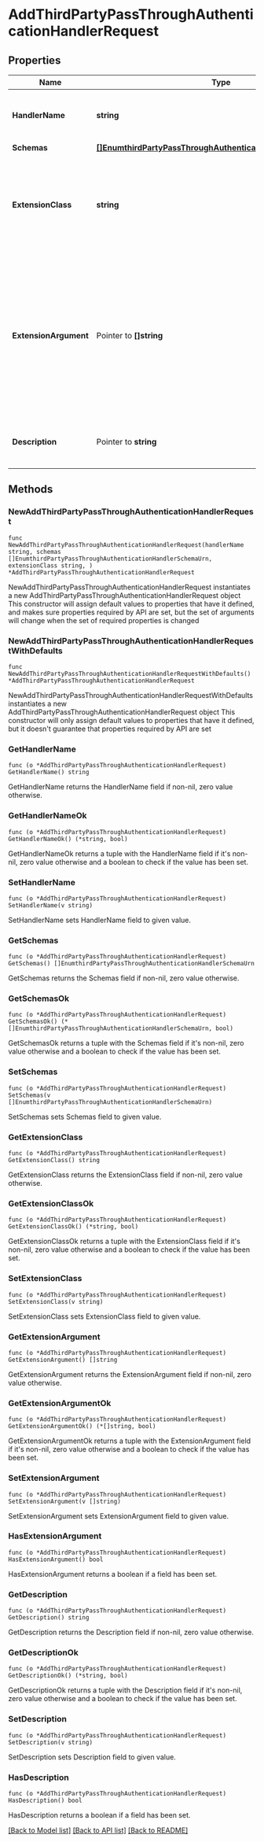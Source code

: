 # AddThirdPartyPassThroughAuthenticationHandlerRequest

## Properties

Name | Type | Description | Notes
------------ | ------------- | ------------- | -------------
**HandlerName** | **string** | Name of the new Pass Through Authentication Handler | 
**Schemas** | [**[]EnumthirdPartyPassThroughAuthenticationHandlerSchemaUrn**](EnumthirdPartyPassThroughAuthenticationHandlerSchemaUrn.md) |  | 
**ExtensionClass** | **string** | The fully-qualified name of the Java class providing the logic for the Third Party Pass Through Authentication Handler. | 
**ExtensionArgument** | Pointer to **[]string** | The set of arguments used to customize the behavior for the Third Party Pass Through Authentication Handler. Each configuration property should be given in the form &#39;name&#x3D;value&#39;. | [optional] 
**Description** | Pointer to **string** | A description for this Pass Through Authentication Handler | [optional] 

## Methods

### NewAddThirdPartyPassThroughAuthenticationHandlerRequest

`func NewAddThirdPartyPassThroughAuthenticationHandlerRequest(handlerName string, schemas []EnumthirdPartyPassThroughAuthenticationHandlerSchemaUrn, extensionClass string, ) *AddThirdPartyPassThroughAuthenticationHandlerRequest`

NewAddThirdPartyPassThroughAuthenticationHandlerRequest instantiates a new AddThirdPartyPassThroughAuthenticationHandlerRequest object
This constructor will assign default values to properties that have it defined,
and makes sure properties required by API are set, but the set of arguments
will change when the set of required properties is changed

### NewAddThirdPartyPassThroughAuthenticationHandlerRequestWithDefaults

`func NewAddThirdPartyPassThroughAuthenticationHandlerRequestWithDefaults() *AddThirdPartyPassThroughAuthenticationHandlerRequest`

NewAddThirdPartyPassThroughAuthenticationHandlerRequestWithDefaults instantiates a new AddThirdPartyPassThroughAuthenticationHandlerRequest object
This constructor will only assign default values to properties that have it defined,
but it doesn't guarantee that properties required by API are set

### GetHandlerName

`func (o *AddThirdPartyPassThroughAuthenticationHandlerRequest) GetHandlerName() string`

GetHandlerName returns the HandlerName field if non-nil, zero value otherwise.

### GetHandlerNameOk

`func (o *AddThirdPartyPassThroughAuthenticationHandlerRequest) GetHandlerNameOk() (*string, bool)`

GetHandlerNameOk returns a tuple with the HandlerName field if it's non-nil, zero value otherwise
and a boolean to check if the value has been set.

### SetHandlerName

`func (o *AddThirdPartyPassThroughAuthenticationHandlerRequest) SetHandlerName(v string)`

SetHandlerName sets HandlerName field to given value.


### GetSchemas

`func (o *AddThirdPartyPassThroughAuthenticationHandlerRequest) GetSchemas() []EnumthirdPartyPassThroughAuthenticationHandlerSchemaUrn`

GetSchemas returns the Schemas field if non-nil, zero value otherwise.

### GetSchemasOk

`func (o *AddThirdPartyPassThroughAuthenticationHandlerRequest) GetSchemasOk() (*[]EnumthirdPartyPassThroughAuthenticationHandlerSchemaUrn, bool)`

GetSchemasOk returns a tuple with the Schemas field if it's non-nil, zero value otherwise
and a boolean to check if the value has been set.

### SetSchemas

`func (o *AddThirdPartyPassThroughAuthenticationHandlerRequest) SetSchemas(v []EnumthirdPartyPassThroughAuthenticationHandlerSchemaUrn)`

SetSchemas sets Schemas field to given value.


### GetExtensionClass

`func (o *AddThirdPartyPassThroughAuthenticationHandlerRequest) GetExtensionClass() string`

GetExtensionClass returns the ExtensionClass field if non-nil, zero value otherwise.

### GetExtensionClassOk

`func (o *AddThirdPartyPassThroughAuthenticationHandlerRequest) GetExtensionClassOk() (*string, bool)`

GetExtensionClassOk returns a tuple with the ExtensionClass field if it's non-nil, zero value otherwise
and a boolean to check if the value has been set.

### SetExtensionClass

`func (o *AddThirdPartyPassThroughAuthenticationHandlerRequest) SetExtensionClass(v string)`

SetExtensionClass sets ExtensionClass field to given value.


### GetExtensionArgument

`func (o *AddThirdPartyPassThroughAuthenticationHandlerRequest) GetExtensionArgument() []string`

GetExtensionArgument returns the ExtensionArgument field if non-nil, zero value otherwise.

### GetExtensionArgumentOk

`func (o *AddThirdPartyPassThroughAuthenticationHandlerRequest) GetExtensionArgumentOk() (*[]string, bool)`

GetExtensionArgumentOk returns a tuple with the ExtensionArgument field if it's non-nil, zero value otherwise
and a boolean to check if the value has been set.

### SetExtensionArgument

`func (o *AddThirdPartyPassThroughAuthenticationHandlerRequest) SetExtensionArgument(v []string)`

SetExtensionArgument sets ExtensionArgument field to given value.

### HasExtensionArgument

`func (o *AddThirdPartyPassThroughAuthenticationHandlerRequest) HasExtensionArgument() bool`

HasExtensionArgument returns a boolean if a field has been set.

### GetDescription

`func (o *AddThirdPartyPassThroughAuthenticationHandlerRequest) GetDescription() string`

GetDescription returns the Description field if non-nil, zero value otherwise.

### GetDescriptionOk

`func (o *AddThirdPartyPassThroughAuthenticationHandlerRequest) GetDescriptionOk() (*string, bool)`

GetDescriptionOk returns a tuple with the Description field if it's non-nil, zero value otherwise
and a boolean to check if the value has been set.

### SetDescription

`func (o *AddThirdPartyPassThroughAuthenticationHandlerRequest) SetDescription(v string)`

SetDescription sets Description field to given value.

### HasDescription

`func (o *AddThirdPartyPassThroughAuthenticationHandlerRequest) HasDescription() bool`

HasDescription returns a boolean if a field has been set.


[[Back to Model list]](../README.md#documentation-for-models) [[Back to API list]](../README.md#documentation-for-api-endpoints) [[Back to README]](../README.md)


